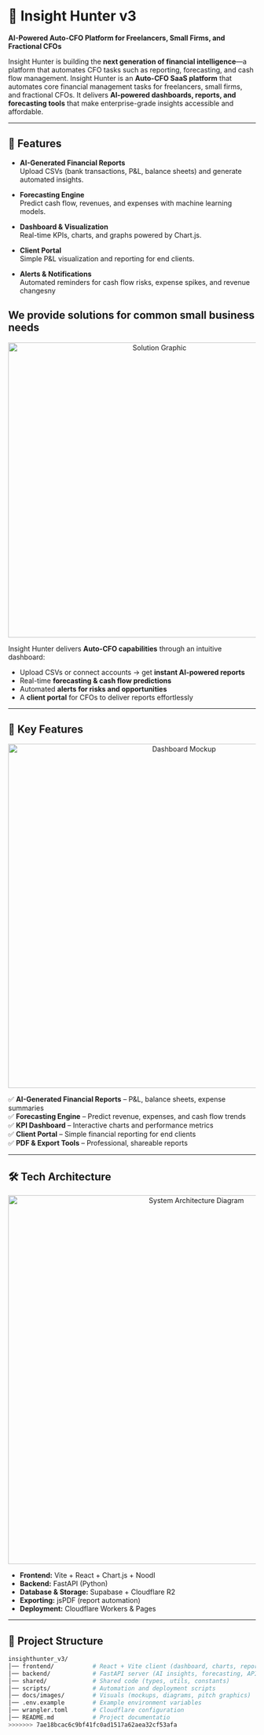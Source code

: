 
# 🚀 Insight Hunter v3  

**AI-Powered Auto-CFO Platform for Freelancers, Small Firms, and Fractional CFOs**  

Insight Hunter is building the **next generation of financial intelligence**—a platform that automates CFO tasks such as reporting, forecasting, and cash flow management.  Insight Hunter is an **Auto-CFO SaaS platform** that automates core financial management tasks for freelancers, small firms, and fractional CFOs. It delivers **AI-powered dashboards, reports, and forecasting tools** that make enterprise-grade insights accessible and affordable.

---

## 🚀 Features

- **AI-Generated Financial Reports**  
  Upload CSVs (bank transactions, P&L, balance sheets) and generate automated insights.

- **Forecasting Engine**  
  Predict cash flow, revenues, and expenses with machine learning models.

- **Dashboard & Visualization**  
  Real-time KPIs, charts, and graphs powered by Chart.js.

- **Client Portal**  
  Simple P&L visualization and reporting for end clients.

- **Alerts & Notifications**  
  Automated reminders for cash flow risks, expense spikes, and revenue changesny 


## We provide solutions for common small business needs

<p align="center">
  <img src="./docs/images/solution.png" alt="Solution Graphic" width="600"/>
</p>  

Insight Hunter delivers **Auto-CFO capabilities** through an intuitive dashboard:  
- Upload CSVs or connect accounts → get **instant AI-powered reports**  
- Real-time **forecasting & cash flow predictions**  
- Automated **alerts for risks and opportunities**  
- A **client portal** for CFOs to deliver reports effortlessly  

---

## 🌟 Key Features  

<p align="center">
  <img src="./docs/images/dashboard_mockup.png" alt="Dashboard Mockup" width="700"/>
</p>  

✅ **AI-Generated Financial Reports** – P&L, balance sheets, expense summaries  
✅ **Forecasting Engine** – Predict revenue, expenses, and cash flow trends  
✅ **KPI Dashboard** – Interactive charts and performance metrics  
✅ **Client Portal** – Simple financial reporting for end clients  
✅ **PDF & Export Tools** – Professional, shareable reports  

---

## 🛠️ Tech Architecture  

<p align="center">
  <img src="./docs/images/architecture.png" alt="System Architecture Diagram" width="750"/>
</p>  

- **Frontend:** Vite + React + Chart.js + Noodl  
- **Backend:** FastAPI (Python)  
- **Database & Storage:** Supabase + Cloudflare R2  
- **Exporting:** jsPDF (report automation)  
- **Deployment:** Cloudflare Workers & Pages  

---

## 📂 Project Structure  

```bash
insighthunter_v3/
│── frontend/           # React + Vite client (dashboard, charts, reports)
│── backend/            # FastAPI server (AI insights, forecasting, APIs)
│── shared/             # Shared code (types, utils, constants)
│── scripts/            # Automation and deployment scripts
│── docs/images/        # Visuals (mockups, diagrams, pitch graphics)
│── .env.example        # Example environment variables
│── wrangler.toml       # Cloudflare configuration
│── README.md           # Project documentatio
>>>>>>> 7ae18bcac6c9bf41fc0ad1517a62aea32cf53afa
